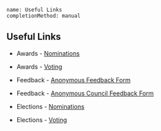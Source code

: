 ```ngMeta
name: Useful Links
completionMethod: manual
```

## Useful Links


* Awards - [Nominations](https://goo.gl/forms/8ZKrwfqvahdUfEt53)
* Awards - [Voting]()

* Feedback - [Anonymous Feedback Form](https://goo.gl/forms/o4d68yx4l9wLRSYg2)
* Feedback - [Anonymous Council Feedback Form](https://goo.gl/forms/4266QKodGc6Ca5NI2)

* Elections - [Nominations]()
* Elections - [Voting]()

